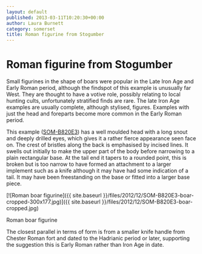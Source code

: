 ```yaml
---
layout: default
published: 2013-03-11T10:20:30+00:00
author: Laura Burnett
category: somerset
title: Roman figurine from Stogumber
---
```


Roman figurine from Stogumber
=============================

Small figurines in the shape of boars were popular in the Late Iron Age and Early Roman period, although the findspot of
this example is unusually far West. They are thought to have a votive role, possibly relating to local hunting cults,
unfortunately stratified finds are rare. The late Iron Age examples are usually complete, although stylised, figures.
Examples with just the head and foreparts become more common in the Early Roman period.

This example ([SOM-B820E3](http://finds.org.uk/database/artefacts/record/id/530918)) has a well moulded head with a long
snout and deeply drilled eyes, which gives it a rather fierce appearance seen face on. The crest of bristles along the back
is emphasised by incised lines. It swells out initially to make the upper part of the body before narrowing to a plain
rectangular base. At the tail end it tapers to a rounded point, this is broken but is too narrow to have formed an
attachment to a larger implement such as a knife although it may have had some indication of a tail. It may have been
freestanding on the base or fitted into a larger base piece.

[![Roman boar figurine]({{ site.baseurl }}/files/2012/12/SOM-B820E3-boar-cropped-300x177.jpg)]({{ site.baseurl }}/files/2012/12/SOM-B820E3-boar-cropped.jpg)

Roman boar figurine

The closest parallel in terms of form is from a smaller knife handle from Chester Roman fort and dated to the Hadrianic
period or later, supporting the suggestion this is Early Roman rather than Iron Age in date.